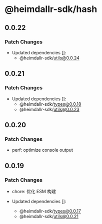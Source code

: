 # @heimdallr-sdk/hash

## 0.0.22

### Patch Changes

- Updated dependencies []:
  - @heimdallr-sdk/utils@0.0.24

## 0.0.21

### Patch Changes

- Updated dependencies []:
  - @heimdallr-sdk/types@0.0.18
  - @heimdallr-sdk/utils@0.0.23

## 0.0.20

### Patch Changes

- perf: optimize console output

## 0.0.19

### Patch Changes

- chore: 优化 ESM 构建

- Updated dependencies []:
  - @heimdallr-sdk/types@0.0.17
  - @heimdallr-sdk/utils@0.0.21
